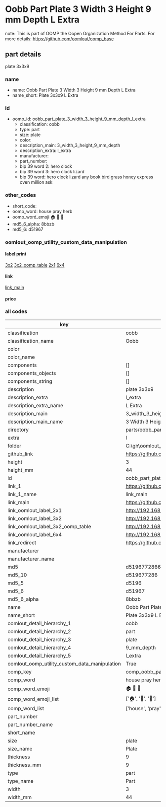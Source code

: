# Oobb Part Plate 3 Width 3 Height 9 mm Depth L Extra  

note: This is part of OOMP the Oopen Organization Method For Parts. For more details: https://github.com/oomlout/oomp_base

##  part details
  



plate 3x3x9



### name
* name: Oobb Part Plate 3 Width 3 Height 9 mm Depth L Extra
* name_short: Plate 3x3x9 L Extra
### id
* oomp_id: oobb_part_plate_3_width_3_height_9_mm_depth_l_extra
  * classification: oobb
  * type: part
  * size: plate
  * color: 
  * description_main: 3_width_3_height_9_mm_depth
  * description_extra: l_extra
  * manufacturer: 
  * part_number: 
  * bip 39 word 2: hero clock
  * bip 39 word 3: hero clock lizard
  * bip 39 word: hero clock lizard any book bird grass honey express oven million ask

### other_codes
* short_code: 
* oomp_word: house pray herb
* oomp_word_emoji :house: :pray: :herb:
* md5_6_alpha: 8bbzb
* md5_6: d51967






### oomlout_oomp_utility_custom_data_manipulation
#### label print
[3x2](http://192.168.1.245:1112/?label=oomp%208bbzb)
[3x2_oomp_table](http://192.168.1.108:1112/?label=oomp%208bbzb)
[2x1](http://192.168.1.242:1112/?label=oomp%208bbzb)
[6x4](http://192.168.1.55:1112/?label=oomp%208bbzb)    

#### link

[link_main](https://github.com/oomlout/oomlout_oobb_version_4_generated_parts/tree/main/navigation_oomp/oobb/part/plate/3_width_3_height_9_mm_depth/l_extra/part)                              

#### price







### all codes 
| key | value |  
| --- | --- |  
| classification | oobb |  
| classification_name | Oobb |  
| color |  |  
| color_name |  |  
| components | [] |  
| components_objects | [] |  
| components_string | [] |  
| description | plate 3x3x9 |  
| description_extra | l_extra |  
| description_extra_name | L Extra |  
| description_main | 3_width_3_height_9_mm_depth |  
| description_main_name | 3 Width 3 Height 9 mm Depth |  
| directory | parts/oobb_part_plate_3_width_3_height_9_mm_depth_l_extra |  
| extra | l |  
| folder | C:\gh\oomlout_oobb_version_4_generated_parts\parts\oobb_part_plate_3_width_3_height_9_mm_depth_l_extra |  
| github_link | https://github.com/oomlout/oomlout_oomp_part_src/tree/main/parts/oobb_part_plate_3_width_3_height_9_mm_depth_l_extra |  
| height | 3 |  
| height_mm | 44 |  
| id | oobb_part_plate_3_width_3_height_9_mm_depth_l_extra |  
| link_1 | https://github.com/oomlout/oomlout_oobb_version_4_generated_parts/tree/main/navigation_oomp/oobb/part/plate/3_width_3_height_9_mm_depth/l_extra/part |  
| link_1_name | link_main |  
| link_main | https://github.com/oomlout/oomlout_oobb_version_4_generated_parts/tree/main/navigation_oomp/oobb/part/plate/3_width_3_height_9_mm_depth/l_extra/part |  
| link_oomlout_label_2x1 | http://192.168.1.242:1112/?label=oomp%208bbzb |  
| link_oomlout_label_3x2 | http://192.168.1.245:1112/?label=oomp%208bbzb |  
| link_oomlout_label_3x2_oomp_table | http://192.168.1.108:1112/?label=oomp%208bbzb |  
| link_oomlout_label_6x4 | http://192.168.1.55:1112/?label=oomp%208bbzb |  
| link_redirect | https://github.com/oomlout/oomlout_oobb_version_4_generated_parts/tree/main/parts/oobb_plate_03_03_09_ex_l |  
| manufacturer |  |  
| manufacturer_name |  |  
| md5 | d5196772866d2cbc5a0cc0a3058adb5a |  
| md5_10 | d519677286 |  
| md5_5 | d5196 |  
| md5_6 | d51967 |  
| md5_6_alpha | 8bbzb |  
| name | Oobb Part Plate 3 Width 3 Height 9 mm Depth L Extra |  
| name_short | Plate 3x3x9 L Extra |  
| oomlout_detail_hierarchy_1 | oobb |  
| oomlout_detail_hierarchy_2 | part |  
| oomlout_detail_hierarchy_3 | plate |  
| oomlout_detail_hierarchy_4 | 9_mm_depth |  
| oomlout_detail_hierarchy_5 | l_extra |  
| oomlout_oomp_utility_custom_data_manipulation | True |  
| oomp_key | oomp_oobb_part_plate_3_width_3_height_9_mm_depth_l_extra |  
| oomp_word | house pray herb |  
| oomp_word_emoji | :house: :pray: :herb: |  
| oomp_word_emoji_list | [':house:', ':pray:', ':herb:'] |  
| oomp_word_list | ['house', 'pray', 'herb'] |  
| part_number |  |  
| part_number_name |  |  
| short_name |  |  
| size | plate |  
| size_name | Plate |  
| thickness | 9 |  
| thickness_mm | 9 |  
| type | part |  
| type_name | Part |  
| width | 3 |  
| width_mm | 44 |  
